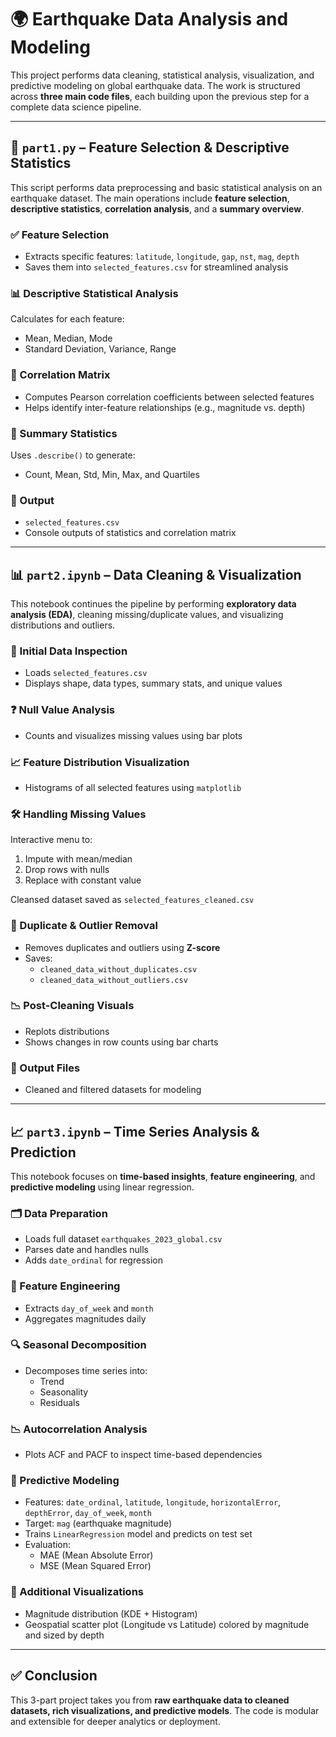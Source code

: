 # 🌍 Earthquake Data Analysis and Modeling

This project performs data cleaning, statistical analysis, visualization, and predictive modeling on global earthquake data. The work is structured across **three main code files**, each building upon the previous step for a complete data science pipeline.

---

## 📄 `part1.py` – Feature Selection & Descriptive Statistics

This script performs data preprocessing and basic statistical analysis on an earthquake dataset. The main operations include **feature selection**, **descriptive statistics**, **correlation analysis**, and a **summary overview**.

### ✅ Feature Selection
- Extracts specific features: `latitude`, `longitude`, `gap`, `nst`, `mag`, `depth`
- Saves them into `selected_features.csv` for streamlined analysis

### 📊 Descriptive Statistical Analysis
Calculates for each feature:
- Mean, Median, Mode
- Standard Deviation, Variance, Range

### 🔗 Correlation Matrix
- Computes Pearson correlation coefficients between selected features
- Helps identify inter-feature relationships (e.g., magnitude vs. depth)

### 🧾 Summary Statistics
Uses `.describe()` to generate:
- Count, Mean, Std, Min, Max, and Quartiles

### 📁 Output
- `selected_features.csv`
- Console outputs of statistics and correlation matrix

---

## 📊 `part2.ipynb` – Data Cleaning & Visualization

This notebook continues the pipeline by performing **exploratory data analysis (EDA)**, cleaning missing/duplicate values, and visualizing distributions and outliers.

### 🧹 Initial Data Inspection
- Loads `selected_features.csv`
- Displays shape, data types, summary stats, and unique values

### ❓ Null Value Analysis
- Counts and visualizes missing values using bar plots

### 📈 Feature Distribution Visualization
- Histograms of all selected features using `matplotlib`

### 🛠️ Handling Missing Values
Interactive menu to:
1. Impute with mean/median
2. Drop rows with nulls
3. Replace with constant value

Cleansed dataset saved as `selected_features_cleaned.csv`

### 🧼 Duplicate & Outlier Removal
- Removes duplicates and outliers using **Z-score**
- Saves:
  - `cleaned_data_without_duplicates.csv`
  - `cleaned_data_without_outliers.csv`

### 📉 Post-Cleaning Visuals
- Replots distributions
- Shows changes in row counts using bar charts

### 📁 Output Files
- Cleaned and filtered datasets for modeling

---

## 📈 `part3.ipynb` – Time Series Analysis & Prediction

This notebook focuses on **time-based insights**, **feature engineering**, and **predictive modeling** using linear regression.

### 🗂️ Data Preparation
- Loads full dataset `earthquakes_2023_global.csv`
- Parses date and handles nulls
- Adds `date_ordinal` for regression

### 🧠 Feature Engineering
- Extracts `day_of_week` and `month`
- Aggregates magnitudes daily

### 🔍 Seasonal Decomposition
- Decomposes time series into:
  - Trend
  - Seasonality
  - Residuals

### 📉 Autocorrelation Analysis
- Plots ACF and PACF to inspect time-based dependencies

### 🤖 Predictive Modeling
- Features: `date_ordinal`, `latitude`, `longitude`, `horizontalError`, `depthError`, `day_of_week`, `month`
- Target: `mag` (earthquake magnitude)
- Trains `LinearRegression` model and predicts on test set
- Evaluation:
  - MAE (Mean Absolute Error)
  - MSE (Mean Squared Error)

### 📌 Additional Visualizations
- Magnitude distribution (KDE + Histogram)
- Geospatial scatter plot (Longitude vs Latitude) colored by magnitude and sized by depth

---

## ✅ Conclusion

This 3-part project takes you from **raw earthquake data to cleaned datasets, rich visualizations, and predictive models**. The code is modular and extensible for deeper analytics or deployment.

